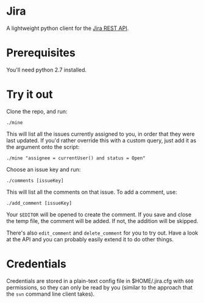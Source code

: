 
# Jira

A lightweight python client for the [Jira REST API](http://docs.atlassian.com/jira/REST/latest/). 

# Prerequisites

You'll need python 2.7 installed.

# Try it out

Clone the repo, and run:

	./mine

This will list all the issues currently assigned to you, in order that they were last updated. If you'd rather override this with a custom query, just add it as the argument onto the script:

	./mine "assignee = currentUser() and status = Open"

Choose an issue key and run:

	./comments [issueKey]

This will list all the comments on that issue. To add a comment, use:

	./add_comment [issueKey]

Your `$EDITOR` will be opened to create the comment. If you save and close the temp file, the comment will be added. If not, the addition will be skipped.

There's also `edit_comment` and `delete_comment` for you to try out. Have a look at the API and you can probably easily extend it to do other things.

# Credentials

Credentials are stored in a plain-text config file in $HOME/.jira.cfg with `600` permissions, so they can only be read by you (similar to the approach that the `svn` command line client takes).
